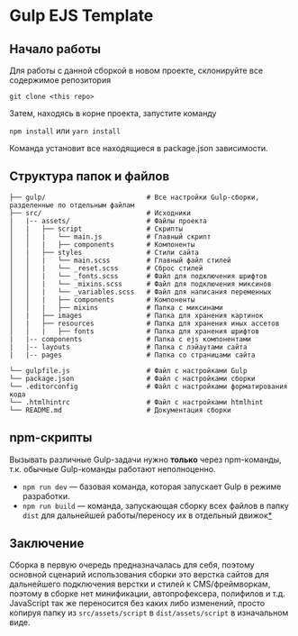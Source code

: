# Gulp EJS Template

## Начало работы

Для работы с данной сборкой в новом проекте, склонируйте все содержимое репозитория

`git clone <this repo>`

Затем, находясь в корне проекта, запустите команду

`npm install`
или
`yarn install`

Команда установит все находящиеся в package.json зависимости.

## Структура папок и файлов

```
├── gulp/                         # Все настройки Gulp-сборки, разделенные по отдельным файлам
├── src/                          # Исходники
|   |-- assets/                   # Файлы проекта
│   |   ├── script                # Скрипты
│   │   |   └── main.js           # Главный скрипт
│   │   |   ├── components        # Компоненты
│   |   ├── styles                # Стили сайта
│   │   |   └── main.scss         # Главный файл стилей
│   │   |   └── _reset.scss       # Сброс стилей
│   │   |   └── _fonts.scss       # Файл для подключения шрифтов
│   │   |   └── _mixins.scss      # Файл для подключения миксинов
│   │   |   └── _variables.scss   # Файл для написания переменных
│   │   |   ├── components        # Компоненты
│   │   |   ├── mixins            # Папка с миксинами
│   |   ├── images                # Папка для хранения картинок
│   |   ├── resources             # Папка для хранения иных ассетов
│   │   |   ├── fonts             # Папка для хранения шрифтов
|   |-- components                # Папка с ejs компонентами
|   |-- layouts                   # Папка с лэйаутами сайта
|   |-- pages                     # Папка со страницами сайта

└── gulpfile.js                   # Файл с настройками Gulp
└── package.json                  # Файл с настройками сборки
└── .editorconfig                 # Файл с настройками форматирования кода
└── .htmlhintrc                   # Файл с настройками htmlhint
└── README.md                     # Документация сборки
```

## npm-скрипты

Вызывать различные Gulp-задачи нужно **только** через npm-команды, т.к. обычные Gulp-команды работают неполноценно.

- `npm run dev` — базовая команда, которая запускает Gulp в режиме разработки.
- `npm run build` — команда, запускающая сборку всех файлов в папку `dist` для дальнейшей работы/переносу их в отдельный движок[\*](#Заключение)

## Заключение

Сборка в первую очередь предназначалась для себя, поэтому основной сценарий использования сборки это верстка сайтов для дальнейшего подключения верстки и стилей к CMS/фреймворкам, поэтому в сборке нет минификации, автопрофексера, полифилов и т.д. JavaScript так же переносится без каких либо изменений, просто копируя папку из `src/assets/script` в `dist/assets/script` в изначальном виде.
